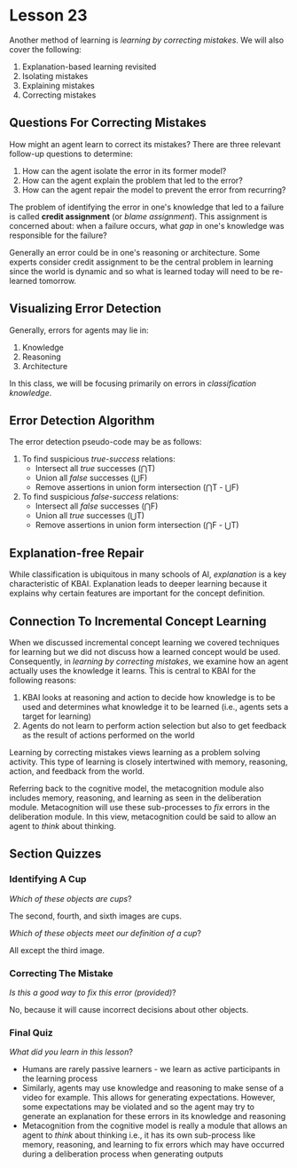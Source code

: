 # Lesson 23

Another method of learning is _learning by correcting mistakes_. We will also cover the following:

1. Explanation-based learning revisited
2. Isolating mistakes
3. Explaining mistakes
4. Correcting mistakes

## Questions For Correcting Mistakes

How might an agent learn to correct its mistakes? There are three relevant follow-up questions to determine:

1. How can the agent isolate the error in its former model?
2. How can the agent explain the problem that led to the error?
3. How can the agent repair the model to prevent the error from recurring?

The problem of identifying the error in one's knowledge that led to a failure is called **credit assignment** (or _blame assignment_). This assignment is concerned about: when a failure occurs, what _gap_ in one's knowledge was responsible for the failure?

Generally an error could be in one's reasoning or architecture. Some experts consider credit assignment to be the central problem in learning since the world is dynamic and so what is learned today will need to be re-learned tomorrow.

## Visualizing Error Detection

Generally, errors for agents may lie in:

1. Knowledge
2. Reasoning
3. Architecture

In this class, we will be focusing primarily on errors in _classification knowledge_.

## Error Detection Algorithm

The error detection pseudo-code may be as follows:

1. To find suspicious _true-success_ relations:
   - Intersect all _true_ successes (⋂T)
   - Union all _false_ successes (⋃F)
   - Remove assertions in union form intersection (⋂T - ⋃F)
2. To find suspicious _false-success_ relations:
   - Intersect all _false_ successes (⋂F)
   - Union all _true_ successes (⋃T)
   - Remove assertions in union form intersection (⋂F - ⋃T)

## Explanation-free Repair

While classification is ubiquitous in many schools of AI, _explanation_ is a key characteristic of KBAI. Explanation leads to deeper learning because it explains why certain features are important for the concept definition.

## Connection To Incremental Concept Learning

When we discussed incremental concept learning we covered techniques for learning but we did not discuss how a learned concept would be used. Consequently, in _learning by correcting mistakes_, we examine how an agent actually uses the knowledge it learns. This is central to KBAI for the following reasons:

1. KBAI looks at reasoning and action to decide how knowledge is to be used and determines what knowledge it to be learned (i.e., agents sets a target for learning)
2. Agents do not learn to perform action selection but also to get feedback as the result of actions performed on the world

Learning by correcting mistakes views learning as a problem solving activity. This type of learning is closely intertwined with memory, reasoning, action, and feedback from the world.

Referring back to the cognitive model, the metacognition module also includes memory, reasoning, and learning as seen in the deliberation module. Metacognition will use these sub-processes to _fix_ errors in the deliberation module. In this view, metacognition could be said to allow an agent to _think_ about thinking.

## Section Quizzes

### Identifying A Cup

_Which of these objects are cups_?

The second, fourth, and sixth images are cups.

_Which of these objects meet our definition of a cup_?

All except the third image.

### Correcting The Mistake

_Is this a good way to fix this error (provided)_?

No, because it will cause incorrect decisions about other objects.

### Final Quiz

_What did you learn in this lesson_?

- Humans are rarely passive learners - we learn as active participants in the learning process
- Similarly, agents may use knowledge and reasoning to make sense of a video for example. This allows for generating expectations. However, some expectations may be violated and so the agent may try to generate an explanation for these errors in its knowledge and reasoning
- Metacognition from the cognitive model is really a module that allows an agent to _think_ about thinking i.e., it has its own sub-process like memory, reasoning, and learning to fix errors which may have occurred during a deliberation process when generating outputs
